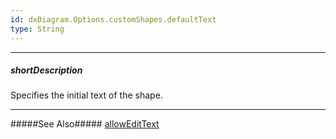 ```yaml
---
id: dxDiagram.Options.customShapes.defaultText
type: String
---
```

---
##### shortDescription
Specifies the initial text of the shape.

---
#####See Also#####
[allowEditText](/Documentation/ApiReference/UI_Widgets/dxDiagram/Configuration/customShapes/#allowEditText)
